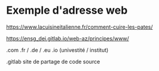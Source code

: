 # Exemple d'adresse web

https://www.lacuisineitalienne.fr/comment-cuire-les-pates/


https://ensg_dei.gitlab.io/web-az/principes/www/

.com
.fr / .de / .eu
.io (univestité / institut)

.gitlab site de partage de code source 

